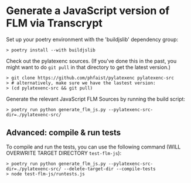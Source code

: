 # Generate a JavaScript version of FLM via Transcrypt

Set up your poetry environment with the 'buildjslib' dependency group:

    > poetry install --with buildjslib

Check out the pylatexenc sources. (If you've done this in the past, you might
want to do `git pull` in that directory to get the latest version.)

    > git clone https://github.com/phfaist/pylatexenc pylatexenc-src
    > # alternatively, make sure we have the lastest version:
    > (cd pylatexenc-src && git pull)

Generate the relevant JavaScript FLM Sources by running the build script:

    > poetry run python generate_flm_js.py --pylatexenc-src-dir=./pylatexenc-src/


## Advanced: compile & run tests

To compile and run the tests, you can use the following command (WILL OVERWRITE
TARGET DIRECTORY `test-flm-js`):

    > poetry run python generate_flm_js.py --pylatexenc-src-dir=./pylatexenc-src/ --delete-target-dir --compile-tests
    > node test-flm-js/runtests.js
